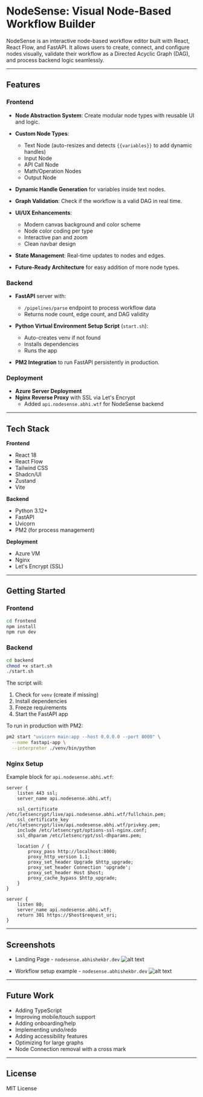 # NodeSense: Visual Node-Based Workflow Builder

NodeSense is an interactive node-based workflow editor built with React, React Flow, and FastAPI. It allows users to create, connect, and configure nodes visually, validate their workflow as a Directed Acyclic Graph (DAG), and process backend logic seamlessly.

---

## Features

### **Frontend**

* **Node Abstraction System**: Create modular node types with reusable UI and logic.
* **Custom Node Types**:

  * Text Node (auto-resizes and detects `{{variables}}` to add dynamic handles)
  * Input Node
  * API Call Node
  * Math/Operation Nodes
  * Output Node
* **Dynamic Handle Generation** for variables inside text nodes.
* **Graph Validation**: Check if the workflow is a valid DAG in real time.
* **UI/UX Enhancements**:

  * Modern canvas background and color scheme
  * Node color coding per type
  * Interactive pan and zoom
  * Clean navbar design
* **State Management**: Real-time updates to nodes and edges.
* **Future-Ready Architecture** for easy addition of more node types.

### **Backend**

* **FastAPI** server with:

  * `/pipelines/parse` endpoint to process workflow data
  * Returns node count, edge count, and DAG validity
* **Python Virtual Environment Setup Script** (`start.sh`):

  * Auto-creates venv if not found
  * Installs dependencies
  * Runs the app
* **PM2 Integration** to run FastAPI persistently in production.

### **Deployment**

* **Azure Server Deployment**
* **Nginx Reverse Proxy** with SSL via Let's Encrypt
  * Added `api.nodesense.abhi.wtf` for NodeSense backend

---

## Tech Stack

**Frontend**

* React 18
* React Flow
* Tailwind CSS
* Shadcn/UI
* Zustand
* Vite

**Backend**

* Python 3.12+
* FastAPI
* Uvicorn
* PM2 (for process management)

**Deployment**

* Azure VM
* Nginx
* Let's Encrypt (SSL)

---

## Getting Started

### **Frontend**

```bash
cd frontend
npm install
npm run dev
```

### **Backend**

```bash
cd backend
chmod +x start.sh
./start.sh
```

The script will:

1. Check for `venv` (create if missing)
2. Install dependencies
3. Freeze requirements
4. Start the FastAPI app

To run in production with PM2:

```bash
pm2 start "uvicorn main:app --host 0.0.0.0 --port 8000" \
  --name fastapi-app \
  --interpreter ./venv/bin/python
```

### **Nginx Setup**

Example block for `api.nodesense.abhi.wtf`:

```nginx
server {
    listen 443 ssl;
    server_name api.nodesense.abhi.wtf;

    ssl_certificate /etc/letsencrypt/live/api.nodesense.abhi.wtf/fullchain.pem;
    ssl_certificate_key /etc/letsencrypt/live/api.nodesense.abhi.wtf/privkey.pem;
    include /etc/letsencrypt/options-ssl-nginx.conf;
    ssl_dhparam /etc/letsencrypt/ssl-dhparams.pem;

    location / {
        proxy_pass http://localhost:8000;
        proxy_http_version 1.1;
        proxy_set_header Upgrade $http_upgrade;
        proxy_set_header Connection 'upgrade';
        proxy_set_header Host $host;
        proxy_cache_bypass $http_upgrade;
    }
}

server {
    listen 80;
    server_name api.nodesense.abhi.wtf;
    return 301 https://$host$request_uri;
}
```

---

## Screenshots

* Landing Page - `nodesense.abhishekbr.dev`
![alt text](https://nodesense.abhishekbr.dev/Landing.png)

* Workflow setup example - `nodesense.abhishekbr.dev`
![alt text](https://nodesense.abhishekbr.dev/Example.png)

---

## Future Work

* Adding TypeScript
* Improving mobile/touch support
* Adding onboarding/help
* Implementing undo/redo
* Adding accessibility features
* Optimizing for large graphs
* Node Connection removal with a cross mark

---

## License

MIT License
